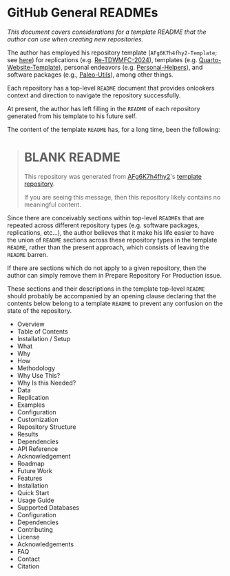 # GitHub General READMEs

_This document covers considerations for a template README that the author can use when creating new repositories._

The author has employed his repository template (`AFg6K7h4fhy2-Template`; see [here](https://github.com/AFg6K7h4fhy2/AFg6K7h4fhy2-Template)) for replications (e.g. [Re-TDWMFC-2024](https://github.com/AFg6K7h4fhy2/Re-TDWMFC-2024)), templates (e.g. [Quarto-Website-Template](https://github.com/AFg6K7h4fhy2/Quarto-Website-Template)), personal endeavors (e.g. [Personal-Helpers](https://github.com/AFg6K7h4fhy2/Personal-Helpers)), and software packages (e.g., [Paleo-Utils](https://github.com/AFg6K7h4fhy2/Paleo-Utils)), among other things.

Each repository has a top-level `README` document that provides onlookers context and direction to navigate the repository successfully.

At present, the author has left filling in the `README` of each repository generated from his template to his future self.

The content of the template `README` has, for a long time, been the following:

> # BLANK README
>
> This repository was generated from [AFg6K7h4fhy2](https://github.com/AFg6K7h4fhy2)'s [template repository](https://github.com/AFg6K7h4fhy2/AFg6K7h4fhy2-Template).
>
> If you are seeing this message, then this repository likely contains no meaningful content.

Since there are conceivably sections within top-level `README`s that are repeated across different repository types (e.g. software packages, replications, etc...), the author believes that it make his life easier to have the union of `README` sections across these repository types in the template `README`, rather than the present approach, which consists of leaving the `README` barren.

If there are sections which do not apply to a given repository, then the author can simply remove them in Prepare Repository For Production issue.

These sections and their descriptions in the template top-level `README` should probably be accompanied by an opening clause declaring that the contents below belong to a template `README` to prevent any confusion on the state of the repository.

* Overview
* Table of Contents
* Installation / Setup
* What
* Why
* How
* Methodology
* Why Use This?
* Why Is this Needed?
* Data
* Replication
* Examples
* Configuration
* Customization
* Repository Structure
* Results
* Dependencies
* API Reference
* Acknowledgement
* Roadmap
* Future Work
* Features
* Installation
* Quick Start
* Usage Guide
* Supported Databases
* Configuration
* Dependencies
* Contributing
* License
* Acknowledgements
* FAQ
* Contact
* Citation
